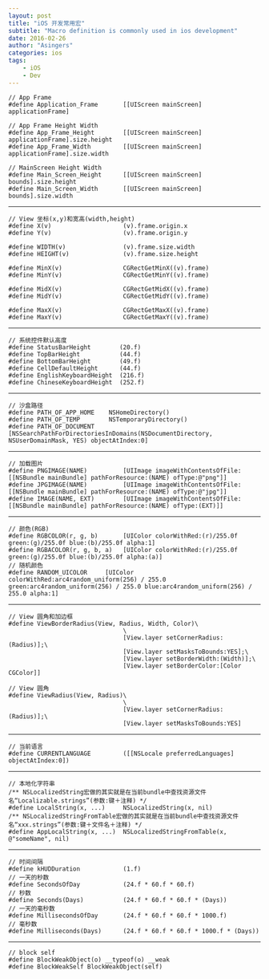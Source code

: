 ```yaml
---
layout: post
title: "iOS 开发常用宏"
subtitle: "Macro definition is commonly used in ios development"
date: 2016-02-26 
author: "Asingers"
categories: ios
tags:
    - iOS
    - Dev
---
```


    // App Frame
    #define Application_Frame       [[UIScreen mainScreen] applicationFrame]
    
    // App Frame Height Width
    #define App_Frame_Height        [[UIScreen mainScreen] applicationFrame].size.height
    #define App_Frame_Width         [[UIScreen mainScreen] applicationFrame].size.width
    
    // MainScreen Height Width
    #define Main_Screen_Height      [[UIScreen mainScreen] bounds].size.height
    #define Main_Screen_Width       [[UIScreen mainScreen] bounds].size.width


---

    // View 坐标(x,y)和宽高(width,height)
    #define X(v)                    (v).frame.origin.x
    #define Y(v)                    (v).frame.origin.y
    
    #define WIDTH(v)                (v).frame.size.width
    #define HEIGHT(v)               (v).frame.size.height
    
    #define MinX(v)                 CGRectGetMinX((v).frame)
    #define MinY(v)                 CGRectGetMinY((v).frame)
    
    #define MidX(v)                 CGRectGetMidX((v).frame)
    #define MidY(v)                 CGRectGetMidY((v).frame)
    
    #define MaxX(v)                 CGRectGetMaxX((v).frame)
    #define MaxY(v)                 CGRectGetMaxY((v).frame)


---

    // 系统控件默认高度
    #define StatusBarHeight        (20.f)
    #define TopBarHeight           (44.f)
    #define BottomBarHeight        (49.f)
    #define CellDefaultHeight      (44.f)
    #define EnglishKeyboardHeight  (216.f)
    #define ChineseKeyboardHeight  (252.f)


---

    // 沙盒路径 
    #define PATH_OF_APP_HOME    NSHomeDirectory()
    #define PATH_OF_TEMP        NSTemporaryDirectory()
    #define PATH_OF_DOCUMENT    [NSSearchPathForDirectoriesInDomains(NSDocumentDirectory, NSUserDomainMask, YES) objectAtIndex:0]


---

    // 加载图片
    #define PNGIMAGE(NAME)          [UIImage imageWithContentsOfFile:[[NSBundle mainBundle] pathForResource:(NAME) ofType:@"png"]]
    #define JPGIMAGE(NAME)          [UIImage imageWithContentsOfFile:[[NSBundle mainBundle] pathForResource:(NAME) ofType:@"jpg"]]
    #define IMAGE(NAME, EXT)        [UIImage imageWithContentsOfFile:[[NSBundle mainBundle] pathForResource:(NAME) ofType:(EXT)]]


---

    // 颜色(RGB)
    #define RGBCOLOR(r, g, b)       [UIColor colorWithRed:(r)/255.0f green:(g)/255.0f blue:(b)/255.0f alpha:1]
    #define RGBACOLOR(r, g, b, a)   [UIColor colorWithRed:(r)/255.0f green:(g)/255.0f blue:(b)/255.0f alpha:(a)]
    // 随机颜色
    #define RANDOM_UICOLOR     [UIColor colorWithRed:arc4random_uniform(256) / 255.0 green:arc4random_uniform(256) / 255.0 blue:arc4random_uniform(256) / 255.0 alpha:1]


---

    // View 圆角和加边框
    #define ViewBorderRadius(View, Radius, Width, Color)\
                                    \
                                    [View.layer setCornerRadius:(Radius)];\
                                    [View.layer setMasksToBounds:YES];\
                                    [View.layer setBorderWidth:(Width)];\
                                    [View.layer setBorderColor:[Color CGColor]]
    
    // View 圆角
    #define ViewRadius(View, Radius)\
                                    \
                                    [View.layer setCornerRadius:(Radius)];\
                                    [View.layer setMasksToBounds:YES]


---

    // 当前语言
    #define CURRENTLANGUAGE         ([[NSLocale preferredLanguages] objectAtIndex:0])


---

    // 本地化字符串
    /** NSLocalizedString宏做的其实就是在当前bundle中查找资源文件名“Localizable.strings”(参数:键＋注释) */
    #define LocalString(x, ...)     NSLocalizedString(x, nil)
    /** NSLocalizedStringFromTable宏做的其实就是在当前bundle中查找资源文件名“xxx.strings”(参数:键＋文件名＋注释) */
    #define AppLocalString(x, ...)  NSLocalizedStringFromTable(x, @"someName", nil)


---

    // 时间间隔 
    #define kHUDDuration            (1.f)
    // 一天的秒数 
    #define SecondsOfDay            (24.f * 60.f * 60.f)
    // 秒数
    #define Seconds(Days)           (24.f * 60.f * 60.f * (Days))
    // 一天的毫秒数
    #define MillisecondsOfDay       (24.f * 60.f * 60.f * 1000.f)
    // 毫秒数
    #define Milliseconds(Days)      (24.f * 60.f * 60.f * 1000.f * (Days))


---

    // block self
    #define BlockWeakObject(o) __typeof(o) __weak
    #define BlockWeakSelf BlockWeakObject(self)

